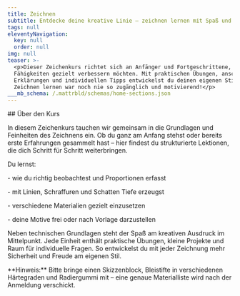 ```yaml
---
title: Zeichnen
subtitle: Entdecke deine kreative Linie – zeichnen lernen mit Spaß und System
tags: null
eleventyNavigation:
  key: null
  order: null
img: null
teaser: >-
  <p>Dieser Zeichenkurs richtet sich an Anfänger und Fortgeschrittene, die ihre
  Fähigkeiten gezielt verbessern möchten. Mit praktischen Übungen, anschaulichen
  Erklärungen und individuellen Tipps entwickelst du deinen eigenen Stil.
  Zeichnen lernen war noch nie so zugänglich und motivierend!</p>
___mb_schema: /.mattrbld/schemas/home-sections.json
---
```

<p>## Über den Kurs</p><p>In diesem Zeichenkurs tauchen wir gemeinsam in die Grundlagen und Feinheiten des Zeichnens ein. Ob du ganz am Anfang stehst oder bereits erste Erfahrungen gesammelt hast – hier findest du strukturierte Lektionen, die dich Schritt für Schritt weiterbringen.</p><p>Du lernst:</p><p>- wie du richtig beobachtest und Proportionen erfasst  </p><p>- mit Linien, Schraffuren und Schatten Tiefe erzeugst  </p><p>- verschiedene Materialien gezielt einzusetzen  </p><p>- deine Motive frei oder nach Vorlage darzustellen  </p><p>Neben technischen Grundlagen steht der Spaß am kreativen Ausdruck im Mittelpunkt. Jede Einheit enthält praktische Übungen, kleine Projekte und Raum für individuelle Fragen. So entwickelst du mit jeder Zeichnung mehr Sicherheit und Freude am eigenen Stil.</p><p>**Hinweis:** Bitte bringe einen Skizzenblock, Bleistifte in verschiedenen Härtegraden und Radiergummi mit – eine genaue Materialliste wird nach der Anmeldung verschickt.</p><p></p>

